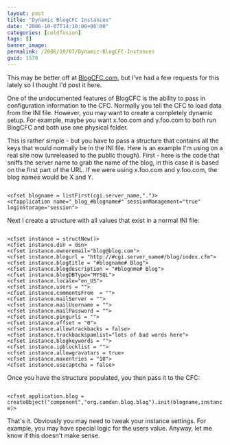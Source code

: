 ```yaml
---
layout: post
title: "Dynamic BlogCFC Instances"
date: "2006-10-07T14:10:00+06:00"
categories: [coldfusion]
tags: []
banner_image: 
permalink: /2006/10/07/Dynamic-BlogCFC-Instances
guid: 1570
---
```


This may be better off at <a href="http://www.blogcfc.com">BlogCFC.com</a>, but I've had a few requests for this lately so I thought I'd post it here.

One of the undocumented features of BlogCFC is the ability to pass in configuration information to the CFC. Normally you tell the CFC to load data from the INI file. However, you may want to create a completely dynamic setup. For example, maybe you want x.foo.com and y.foo.com to both run BlogCFC and both use one physical folder. 

This is rather simple - but you have to pass a structure that contains all the keys that would normally be in the INI file. Here is an example I'm using on a real site now (unreleased to the public though). First - here is the code that sniffs the server name to grab the name of the blog, in this case it is based on the first part of the URL. If we were using x.foo.com and y.foo.com, the blog names would be X and Y.

<code>
&lt;cfset blogname = listFirst(cgi.server_name,".")&gt;
&lt;cfapplication name="_blog_#blogname#" sessionManagement="true" loginStorage="session"&gt;
</code>

Next I create a structure with all values that exist in a normal INI file:

<code>
&lt;cfset instance = structNew()&gt;
&lt;cfset instance.dsn = dsn&gt;
&lt;cfset instance.owneremail="blog@blog.com"&gt;
&lt;cfset instance.blogurl = "http://#cgi.server_name#/blog/index.cfm"&gt;
&lt;cfset instance.blogtitle = "#blogname# Blog"&gt;
&lt;cfset instance.blogdescription = "#blognme# Blog"&gt;
&lt;cfset instance.blogDBType="MYSQL"&gt;
&lt;cfset instance.locale="en_US"&gt;
&lt;cfset instance.users = ""&gt;
&lt;cfset instance.commentsFrom  = ""&gt;
&lt;cfset instance.mailServer = ""&gt;
&lt;cfset instance.mailUsername = ""&gt;
&lt;cfset instance.mailPassword = ""&gt;
&lt;cfset instance.pingurls = ""&gt;
&lt;cfset instance.offset = "0"&gt;
&lt;cfset instance.allowtrackbacks = false&gt;
&lt;cfset instance.trackbackspamlist="lots of bad words here"&gt;
&lt;cfset instance.blogkeywords = ""&gt;
&lt;cfset instance.ipblocklist = ""&gt;
&lt;cfset instance.allowgravatars = true&gt;
&lt;cfset instance.maxentries = "10"&gt;
&lt;cfset instance.usecaptcha = false&gt;
</code>

Once you have the structure populated, you then pass it to the CFC:

<code>
&lt;cfset application.blog = createObject("component","org.camden.blog.blog").init(blogname,instance)&gt;
</code>

That's it. Obviously you may need to tweak your instance settings. For example, you may have special logic for the users value. Anyway, let me know if this doesn't make sense.